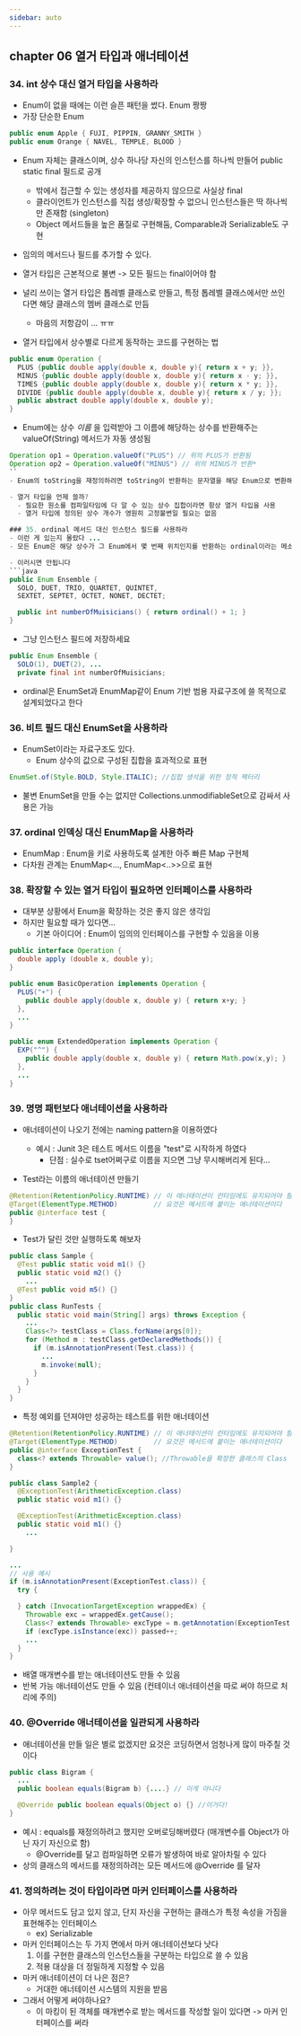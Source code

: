```yaml
---
sidebar: auto
---
```


## chapter 06 열거 타입과 애너테이션  

### 34. int 상수 대신 열거 타입을 사용하라   
- Enum이 없을 때에는 이런 슬픈 패턴을 썼다. Enum 짱짱
- 가장 단순한 Enum  
```java
public enum Apple { FUJI, PIPPIN, GRANNY_SMITH }
public enum Orange { NAVEL, TEMPLE, BLOOD }
```
- Enum 자체는 클래스이며, 상수 하나당 자신의 인스턴스를 하나씩 만들어 public static final 필드로 공개
  - 밖에서 접근할 수 있는 생성자를 제공하지 않으므로 사실상 final
  - 클라이언트가 인스턴스를 직접 생성/확장할 수 없으니 인스턴스들은 딱 하나씩만 존재함 (singleton)
  - Object 메서드들을 높은 품질로 구현해둠, Comparable과 Serializable도 구현  
- 임의의 메서드나 필드를 추가할 수 있다.    
- 열거 타입은 근본적으로 불변 -> 모든 필드는 final이어야 함  

- 널리 쓰이는 열거 타입은 톱레벨 클래스로 만들고, 특정 톱레벨 클래스에서만 쓰인다면 해당 클래스의 멤버 클래스로 만듬
  - 마음의 저항감이 ... ㅠㅠ

- 열거 타입에서 상수별로 다르게 동작하는 코드를 구현하는 법
```java
public enum Operation {
  PLUS {public double apply(double x, double y){ return x + y; }},
  MINUS {public double apply(double x, double y){ return x - y; }},
  TIMES {public double apply(double x, double y){ return x * y; }},
  DIVIDE {public double apply(double x, double y){ return x / y; }};
  public abstract double apply(double x, double y);
}
```  

- Enum에는 상수 *이름* 을 입력받아 그 이름에 해당하는 상수를 반환해주는 valueOf(String) 메서드가 자동 생성됨  

```java
Operation op1 = Operation.valueOf("PLUS") // 위의 PLUS가 반환됨
Operation op2 = Operation.valueOf("MINUS") // 위의 MINUS가 반환*
``
- Enum의 toString을 재정의하려면 toString이 반환하는 문자열을 해당 Enum으로 변환해주는 fromString 메서드도 함께 제공하는 것을 고려

- 열거 타입을 언제 쓸까?  
  - 필요한 원소를 컴파일타임에 다 알 수 있는 상수 집합이라면 항상 열거 타입을 사용  
  - 열거 타입에 정의된 상수 개수가 영원히 고정불변일 필요는 없음  

### 35. ordinal 메서드 대신 인스턴스 필드를 사용하라  
- 이런 게 있는지 몰랐다 ...
- 모든 Enum은 해당 상수가 그 Enum에서 몇 번째 위치인지를 반환하는 ordinal이라는 메소드를 사용

- 이러시면 안됩니다  
```java
public Enum Ensemble {
  SOLO, DUET, TRIO, QUARTET, QUINTET,
  SEXTET, SEPTET, OCTET, NONET, DECTET;

  public int numberOfMuisicians() { return ordinal() + 1; }
}
```
- 그냥 인스턴스 필드에 저장하세요
```java
public Enum Ensemble {
  SOLO(1), DUET(2), ...
  private final int numberOfMuisicians;
```

- ordinal은 EnumSet과 EnumMap같이 Enum 기반 범용 자료구조에 쓸 목적으로 설계되었다고 한다  


### 36. 비트 필드 대신 EnumSet을 사용하라   
- EnumSet이라는 자료구조도 있다.
  - Enum 상수의 값으로 구성된 집합을 효과적으로 표현
```java
EnumSet.of(Style.BOLD, Style.ITALIC); //집합 생석을 위한 정적 팩터리
```
- 불변 EnumSet을 만들 수는 없지만 Collections.unmodifiableSet으로 감싸서 사용은 가능  


### 37. ordinal 인덱싱 대신 EnumMap을 사용하라  
- EnumMap : Enum을 키로 사용하도록 설계한 아주 빠른 Map 구현체  
- 다차원 관계는 EnumMap<..., EnumMap<..>>으로 표현  


### 38. 확장할 수 있는 열거 타입이 필요하면 인터페이스를 사용하라  
- 대부분 상황에서 Enum을 확장하는 것은 좋지 않은 생각임
- 하지만 필요할 때가 있다면...
  - 기본 아이디어 : Enum이 임의의 인터페이스를 구현할 수 있음을 이용  
```java
public interface Operation {
  double apply (double x, double y);
}

public enum BasicOperation implements Operation {
  PLUS("+") {
    public double apply(double x, double y) { return x+y; }
  },
  ...
}

public enum ExtendedOperation implements Operation {
  EXP("^") {
    public double apply(double x, double y) { return Math.pow(x,y); }
  },
  ...
}
```  

### 39. 명명 패턴보다 애너테이션을 사용하라  
- 애너테이션이 나오기 전에는 naming pattern을 이용하였다
  - 예시 : Junit 3은 테스트 메서드 이름을 "test"로 시작하게 하였다
    - 단점 : 실수로 tset어쩌구로 이름을 지으면 그냥 무시해버리게 된다...

- Test라는 이름의 애너테이션 만들기  
```java  
@Retention(RetentionPolicy.RUNTIME) // 이 애너태이션이 런타임에도 유지되어야 함
@Target(ElementType.METHOD)         // 요것은 메서드에 붙이는 애너테이션이다
public @interface test {
}
```
- Test가 달린 것만 실행하도록 해보자  
```java
public class Sample {
  @Test public static void m1() {}
  public static void m2() {}
    ...
  @Test public void m5() {}
}
public class RunTests {
  public static void main(String[] args) throws Exception {
    ...
    Class<?> testClass = Class.forName(args[0]);
    for (Method m : testClass.getDeclaredMethods()) {
      if (m.isAnnotationPresent(Test.class)) {
        ...
        m.invoke(null);
      }
    }
  }
}
```

- 특정 예외를 던져야만 성공하는 테스트를 위한 애너테이션
```java
@Retention(RetentionPolicy.RUNTIME) // 이 애너태이션이 런타임에도 유지되어야 함
@Target(ElementType.METHOD)         // 요것은 메서드에 붙이는 애너테이션이다
public @interface ExceptionTest {
  class<? extends Throwable> value(); //Throwable을 확장한 클래스의 Class 객체!!
}
```
```java
public class Sample2 {
  @ExceptionTest(ArithmeticException.class)
  public static void m1() {}

  @ExceptionTest(ArithmeticException.class)
  public static void m1() {}
    ...  

}

...
// 사용 예시
if (m.isAnnotationPresent(ExceptionTest.class)) {
  try {

  } catch (InvocationTargetException wrappedEx) {
    Throwable exc = wrappedEx.getCause();
    Class<? extends Throwable> excType = m.getAnnotation(ExceptionTest.class).value();
    if (excType.isInstance(exc)) passed++;
    ...
  }
}
```

- 배열 매개변수를 받는 애너테이션도 만들 수 있음
- 반복 가능 애너테이션도 만들 수 있음 (컨테이너 애너테이션을 따로 써야 하므로 처리에 주의)


### 40. @Override 애너테이션을 일관되게 사용하라  
- 애너테이션을 만들 일은 별로 없겠지만 요것은 코딩하면서 엄청나게 많이 마주칠 것이다

```java
public class Bigram {
  ...
  public boolean equals(Bigram b) {....} // 이게 아니다

  @Override public boolean equals(Object o) {} //이거다!
}
```
- 예시 : equals를 재정의하려고 했지만 오버로딩해버렸다 (매개변수를 Object가 아닌 자기 자신으로 함)  
  - @Override를 달고 컴파일하면 오류가 발생하여 바로 알아차릴 수 있다  
- 상의 클래스의 메서드를 재정의하려는 모든 메서드에 @Override 를 달자  

### 41. 정의하려는 것이 타입이라면 마커 인터페이스를 사용하라  
- 아무 메서드도 담고 있지 않고, 단지 자신을 구현하는 클래스가 특정 속성을 가짐을 표현해주는 인터페이스  
  - ex) Serializable
- 마커 인터페이스는 두 가지 면에서 마커 애너테이션보다 낫다
  1. 이를 구현한 클래스의 인스턴스들을 구분하는 타입으로 쓸 수 있음
  2. 적용 대상을 더 정밀하게 지정할 수 있음  
- 마커 애너테이션이 더 나은 점은?  
  - 거대한 애너테이션 시스템의 지원을 받음  
- 그래서 어떻게 써야하나요?  
  - 이 마킹이 된 객체를 매개변수로 받는 메서드를 작성할 일이 있다면 -> 마커 인터페이스를 써라  
  
